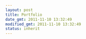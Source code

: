 ```yaml
---
layout: post
title: Portfolio
date_gmt: 2011-11-10 13:32:49
modified_gmt: 2011-11-10 13:32:49
status: inherit
---
```


